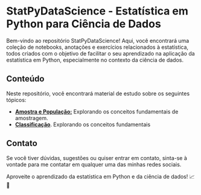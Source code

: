 # StatPyDataScience - Estatística em Python para Ciência de Dados

Bem-vindo ao repositório StatPyDataScience! Aqui, você encontrará uma coleção de notebooks, anotações e exercícios relacionados à estatística, todos criados com o objetivo de facilitar o seu aprendizado na aplicação da estatística em Python, especialmente no contexto da ciência de dados.

## Conteúdo

Neste repositório, você encontrará material de estudo sobre os seguintes tópicos:

- [**Amostra e População:**](https://github.com/JosenildoJunior/StatPyDataScience/blob/main/Popula%C3%A7%C3%A3o_e_Amostra.ipynb) Explorando os conceitos fundamentais de amostragem.
- [**Classificação**](https://github.com/JosenildoJunior/StatPyDataScience/blob/main/Classifica%C3%A7%C3%A3o.ipynb). Explorando os conceitos fundamentais




## Contato

Se você tiver dúvidas, sugestões ou quiser entrar em contato, sinta-se à vontade para me contatar em qualquer uma das minhas redes sociais.

Aproveite o aprendizado da estatística em Python e da ciência de dados! 📈🐍

